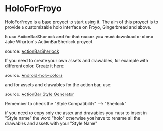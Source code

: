 HoloForFroyo
============

HoloForFroyo is a base proyect to start using it. The aim of this proyect is to provide a customizable holo interface on Froyo, Gingerbread and above.

It use ActionBarSherlock and for that reason you must download or clone Jake Wharton's ActionBarSherlock proyect.

source: <a href="https://github.com/JakeWharton/ActionBarSherlock">ActionBarSherlock</a>

If you need to create your own assets and drawables, for example with different color. Create it here:

source: <a href="http://android-holo-colors.com/">Android-holo-colors</a>

and for assets and drawables for the action bar, use:

source: <a href="http://jgilfelt.github.com/android-actionbarstylegenerator/">ActionBar Style Generator</a>

Remember to check the "Style Compatibility" --> "Sherlock"

If you need to copy only the asset and drawables you must to insert in "Style name" the word "holo" otherwise you have to rename all the drawables and assets with
your "Style Name"